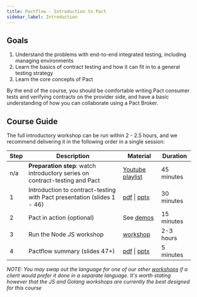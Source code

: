 ```yaml
---
title: Pactflow - Introduction to Pact
sidebar_label: Introduction
---
```


## Goals

1. Understand the problems with end-to-end integrated testing, including managing environments
1. Learn the basics of contract testing and how it can fit in to a general testing strategy
1. Learn the core concepts of Pact

By the end of the course, you should be comfortable writing Pact consumer tests and verifying contracts on the provider side, and have a basic understanding of how you can collaborate using a Pact Broker.

## Course Guide

The full introductory workshop can be run within 2 - 2.5 hours, and we recommend delivering it in the following order in a single session:

| Step | Description                                                                  | Material                                                                                                                                                               | Duration   |
| ---- | ---------------------------------------------------------------------------- | ---------------------------------------------------------------------------------------------------------------------------------------------------------------------- | ---------- |
| n/a  | **Preparation step**: watch introductory series on contract-testing and Pact | [Youtube playlist](https://youtube.com/playlist?list=PLwy9Bnco-IpfZ72VQ7hce8GicVZs7nm0i)                                                                               | 45 minutes |
| 1    | Introduction to contract-testing with Pact presentation (slides 1 - 46)      | <a href="/resources/pact-workshop-introduction_2020.pdf" target="_blank">pdf</a> \| <a href="/resources/pact-workshop-introduction_2020.pptx" target="_blank">pptx</a> | 30 minutes |
| 2    | Pact in action (optional)                                                    | See [demos](/docs/examples)                                                                                                                                            | 15 minutes |
| 3    | Run the Node JS workshop                                                     | [workshop](/docs/workshops/introduction)                                                                                                                               | 2-3 hours  |
| 4    | Pactflow summary (slides 47+)                                                | <a href="/resources/pact-workshop-introduction_2020.pdf" target="_blank">pdf</a> \| <a href="/resources/pact-workshop-introduction_2020.pptx" target="_blank">pptx</a> | 5 minutes  |

_NOTE: You may swap out the language for one of our other [workshops](/docs/tutorials) if a client would prefer it done in a separate language. It's worth stating however that the JS and Golang workshops are currently the best designed for this course_
